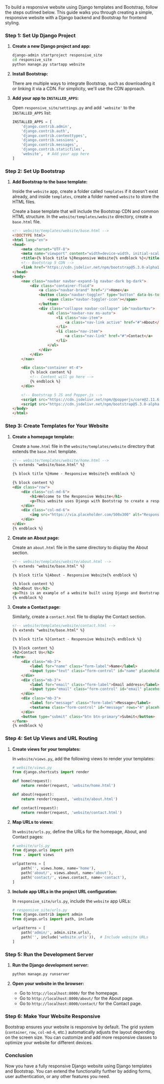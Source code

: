 To build a responsive website using Django templates and Bootstrap, follow the steps outlined below. This guide walks you through creating a simple, responsive website with a Django backend and Bootstrap for frontend styling.

### **Step 1: Set Up Django Project**

1. **Create a new Django project and app:**

   ```bash
   django-admin startproject responsive_site
   cd responsive_site
   python manage.py startapp website
   ```

2. **Install Bootstrap:**

   There are multiple ways to integrate Bootstrap, such as downloading it or linking it via a CDN. For simplicity, we'll use the CDN approach.

3. **Add your app to `INSTALLED_APPS`:**

   Open `responsive_site/settings.py` and add `'website'` to the `INSTALLED_APPS` list:

   ```python
   INSTALLED_APPS = [
       'django.contrib.admin',
       'django.contrib.auth',
       'django.contrib.contenttypes',
       'django.contrib.sessions',
       'django.contrib.messages',
       'django.contrib.staticfiles',
       'website',  # Add your app here
   ]
   ```

### **Step 2: Set Up Bootstrap**

1. **Add Bootstrap to the base template:**

   Inside the `website` app, create a folder called `templates` if it doesn't exist already, and inside `templates`, create a folder named `website` to store the HTML files.

   Create a base template that will include the Bootstrap CDN and common HTML structure. In the `website/templates/website` directory, create a `base.html` file.

   ```html
   <!-- website/templates/website/base.html -->
   <!DOCTYPE html>
   <html lang="en">
   <head>
       <meta charset="UTF-8">
       <meta name="viewport" content="width=device-width, initial-scale=1.0">
       <title>{% block title %}Responsive Website{% endblock %}</title>
       <!-- Bootstrap 5 CDN -->
       <link href="https://cdn.jsdelivr.net/npm/bootstrap@5.3.0-alpha1/dist/css/bootstrap.min.css" rel="stylesheet" integrity="sha384-KyZXEJ03XGf68Q6S5kUR8yK9hp5fXwLJfswS9K9I30t7tx2bRRR5SzpxOHiFbg5A" crossorigin="anonymous">
   </head>
   <body>
       <nav class="navbar navbar-expand-lg navbar-dark bg-dark">
           <div class="container-fluid">
               <a class="navbar-brand" href="/">Home</a>
               <button class="navbar-toggler" type="button" data-bs-toggle="collapse" data-bs-target="#navbarNav" aria-controls="navbarNav" aria-expanded="false" aria-label="Toggle navigation">
                   <span class="navbar-toggler-icon"></span>
               </button>
               <div class="collapse navbar-collapse" id="navbarNav">
                   <ul class="navbar-nav ms-auto">
                       <li class="nav-item">
                           <a class="nav-link active" href="#">About</a>
                       </li>
                       <li class="nav-item">
                           <a class="nav-link" href="#">Contact</a>
                       </li>
                   </ul>
               </div>
           </div>
       </nav>

       <div class="container mt-4">
           {% block content %}
           <!-- Content will go here -->
           {% endblock %}
       </div>

       <!-- Bootstrap 5 JS and Popper.js -->
       <script src="https://cdn.jsdelivr.net/npm/@popperjs/core@2.11.6/dist/umd/popper.min.js" integrity="sha384-oBqDVmMz4fnFO9gybC8HxT+xLpm6hTt9xLxwt+q4F3JQ1cxhVjyHk/cpHfi3oXTj" crossorigin="anonymous"></script>
       <script src="https://cdn.jsdelivr.net/npm/bootstrap@5.3.0-alpha1/dist/js/bootstrap.min.js" integrity="sha384-pzjw8f+ua7Kw1TIq0G5FqkM2puj6oPpD8txA1z7RphzJ6h7x1K0I6zMjr30asPb6" crossorigin="anonymous"></script>
   </body>
   </html>
   ```

### **Step 3: Create Templates for Your Website**

1. **Create a homepage template:**

   Create a `home.html` file in the `website/templates/website` directory that extends the `base.html` template.

   ```html
   <!-- website/templates/website/home.html -->
   {% extends "website/base.html" %}

   {% block title %}Home - Responsive Website{% endblock %}

   {% block content %}
   <div class="row">
       <div class="col-md-6">
           <h1>Welcome to the Responsive Website</h1>
           <p>This website uses Django with Bootstrap to create a responsive design.</p>
       </div>
       <div class="col-md-6">
           <img src="https://via.placeholder.com/500x300" alt="Responsive Image" class="img-fluid">
       </div>
   </div>
   {% endblock %}
   ```

2. **Create an About page:**

   Create an `about.html` file in the same directory to display the About section.

   ```html
   <!-- website/templates/website/about.html -->
   {% extends "website/base.html" %}

   {% block title %}About - Responsive Website{% endblock %}

   {% block content %}
   <h2>About Us</h2>
   <p>This is an example of a website built using Django and Bootstrap. The layout is responsive, meaning it adapts to various screen sizes.</p>
   {% endblock %}
   ```

3. **Create a Contact page:**

   Similarly, create a `contact.html` file to display the Contact section.

   ```html
   <!-- website/templates/website/contact.html -->
   {% extends "website/base.html" %}

   {% block title %}Contact - Responsive Website{% endblock %}

   {% block content %}
   <h2>Contact Us</h2>
   <form>
       <div class="mb-3">
           <label for="name" class="form-label">Name</label>
           <input type="text" class="form-control" id="name" placeholder="Your Name">
       </div>
       <div class="mb-3">
           <label for="email" class="form-label">Email address</label>
           <input type="email" class="form-control" id="email" placeholder="Your Email">
       </div>
       <div class="mb-3">
           <label for="message" class="form-label">Message</label>
           <textarea class="form-control" id="message" rows="4" placeholder="Your Message"></textarea>
       </div>
       <button type="submit" class="btn btn-primary">Submit</button>
   </form>
   {% endblock %}
   ```

### **Step 4: Set Up Views and URL Routing**

1. **Create views for your templates:**

   In `website/views.py`, add the following views to render your templates:

   ```python
   # website/views.py
   from django.shortcuts import render

   def home(request):
       return render(request, 'website/home.html')

   def about(request):
       return render(request, 'website/about.html')

   def contact(request):
       return render(request, 'website/contact.html')
   ```

2. **Map URLs to views:**

   In `website/urls.py`, define the URLs for the homepage, About, and Contact pages:

   ```python
   # website/urls.py
   from django.urls import path
   from . import views

   urlpatterns = [
       path('', views.home, name='home'),
       path('about/', views.about, name='about'),
       path('contact/', views.contact, name='contact'),
   ]
   ```

3. **Include app URLs in the project URL configuration:**

   In `responsive_site/urls.py`, include the `website` app URLs:

   ```python
   # responsive_site/urls.py
   from django.contrib import admin
   from django.urls import path, include

   urlpatterns = [
       path('admin/', admin.site.urls),
       path('', include('website.urls')),  # Include website URLs
   ]
   ```

### **Step 5: Run the Development Server**

1. **Run the Django development server:**

   ```bash
   python manage.py runserver
   ```

2. **Open your website in the browser:**

   - Go to `http://localhost:8000/` for the homepage.
   - Go to `http://localhost:8000/about/` for the About page.
   - Go to `http://localhost:8000/contact/` for the Contact page.

### **Step 6: Make Your Website Responsive**

Bootstrap ensures your website is responsive by default. The grid system (`container`, `row`, `col-md-6`, etc.) automatically adjusts the layout depending on the screen size. You can customize and add more responsive classes to optimize your website for different devices.

### **Conclusion**

Now you have a fully responsive Django website using Django templates and Bootstrap. You can extend the functionality further by adding forms, user authentication, or any other features you need.